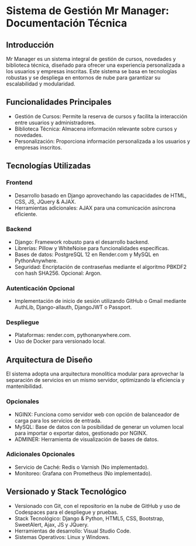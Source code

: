 # Sistema de Gestión Mr Manager: Documentación Técnica

## Introducción
Mr Manager es un sistema integral de gestión de cursos, novedades y biblioteca técnica, diseñado para ofrecer una experiencia personalizada a los usuarios y empresas inscritas. Este sistema se basa en tecnologías robustas y se despliega en entornos de nube para garantizar su escalabilidad y modularidad.

## Funcionalidades Principales
- Gestión de Cursos: Permite la reserva de cursos y facilita la interacción entre usuarios y administradores.
- Biblioteca Técnica: Almacena información relevante sobre cursos y novedades.
- Personalización: Proporciona información personalizada a los usuarios y empresas inscritos.

## Tecnologías Utilizadas

### Frontend
- Desarrollo basado en Django aprovechando las capacidades de HTML, CSS, JS, JQuery & AJAX.
- Herramientas adicionales: AJAX para una comunicación asíncrona eficiente.

### Backend
- Django: Framework robusto para el desarrollo backend.
- Librerías: Pillow y WhiteNoise para funcionalidades específicas.
- Bases de datos: PostgreSQL 12 en Render.com y MySQL en PythonAnywhere.
- Seguridad: Encriptación de contraseñas mediante el algoritmo PBKDF2 con hash SHA256. Opcional: Argon.

### Autenticación Opcional
- Implementación de inicio de sesión utilizando GitHub o Gmail mediante AuthLib, Django-allauth, DjangoJWT o Passport.

### Despliegue
- Plataformas: render.com, pythonanywhere.com.
- Uso de Docker para versionado local.

## Arquitectura de Diseño
El sistema adopta una arquitectura monolítica modular para aprovechar la separación de servicios en un mismo servidor, optimizando la eficiencia y mantenibilidad.

### Opcionales
- NGINX: Funciona como servidor web con opción de balanceador de carga para los servicios de entrada.
- MySQL: Base de datos con la posibilidad de generar un volumen local para importar o exportar datos, gestionado por NGINX.
- ADMINER: Herramienta de visualización de bases de datos.

### Adicionales Opcionales
- Servicio de Caché: Redis o Varnish (No implementado).
- Monitoreo: Grafana con Prometheus (No implementado).

## Versionado y Stack Tecnológico
- Versionado con Git, con el repositorio en la nube de GitHub y uso de Codespaces para el despliegue y pruebas.
- Stack Tecnológico: Django & Python, HTML5, CSS, Bootstrap, SweetAlert, Ajax, JS y JQuery.
- Herramientas de desarrollo: Visual Studio Code.
- Sistemas Operativos: Linux y Windows.
